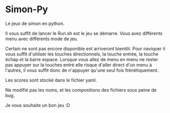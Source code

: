 # Simon-Py
Le jeux de simon en python.

Il vous suffit de lancer le Run.sh est le jeu se démarre.
Vous avez différents menu avec différents mode de jeu.

Certain ne sont pas encore disponible est arriveront bientôt.
Pour naviquer il vous suffit d'utiliser les touches directionnels, la touche entrée, la touche échap et la barre espace.
Lorsque vous allez de menu en menu ne rester pas appuyer sur la touches entré elle risque d'aller direct d'un menu à l'autres,
il vous suffit donc de n'appuyer qu'une seul fois frénétiquement.

Les scores sont stocké dans le fichier yaml. 

Ne modifié pas les noms, et les compositions des fichiers sous peine de bug.

Je vous souhaite un bon jeu :D
